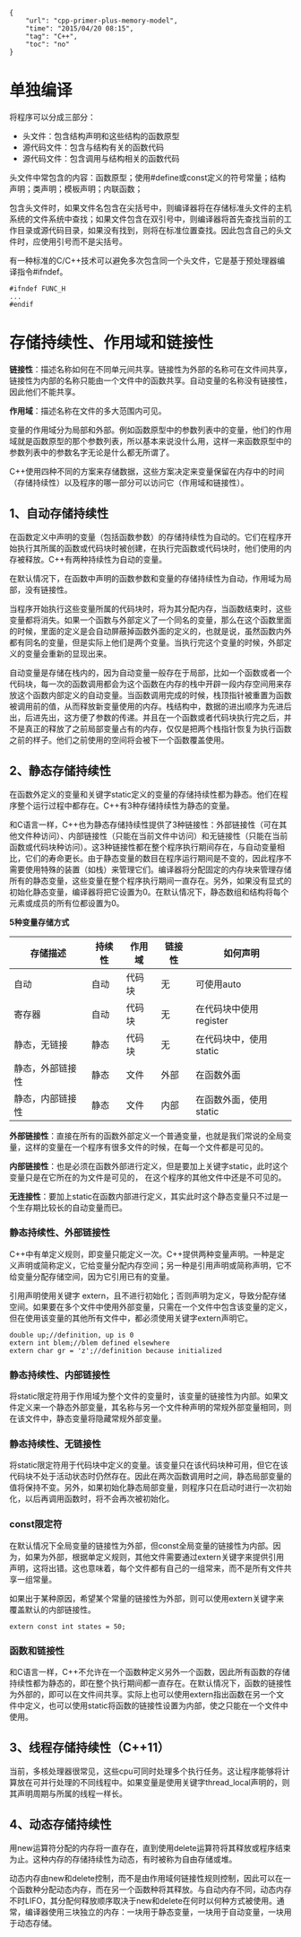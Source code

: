 ```
{
    "url": "cpp-primer-plus-memory-model",
    "time": "2015/04/20 08:15",
    "tag": "C++",
    "toc": "no"
}
```

# 单独编译

将程序可以分成三部分：

- 头文件：包含结构声明和这些结构的函数原型
- 源代码文件：包含与结构有关的函数代码
- 源代码文件：包含调用与结构相关的函数代码

头文件中常包含的内容：函数原型；使用#define或const定义的符号常量；结构声明；类声明；模板声明；内联函数；

包含头文件时，如果文件名包含在尖括号中，则编译器将在存储标准头文件的主机系统的文件系统中查找；如果文件包含在双引号中，则编译器将首先查找当前的工作目录或源代码目录，如果没有找到，则将在标准位置查找。因此包含自己的头文件时，应使用引号而不是尖括号。

有一种标准的C/C++技术可以避免多次包含同一个头文件，它是基于预处理器编译指令#ifndef。
```
#ifndef FUNC_H
...
#endif
```

# 存储持续性、作用域和链接性

**链接性**：描述名称如何在不同单元间共享。链接性为外部的名称可在文件间共享，链接性为内部的名称只能由一个文件中的函数共享。自动变量的名称没有链接性，因此他们不能共享。

**作用域**：描述名称在文件的多大范围内可见。

变量的作用域分为局部和外部。例如函数原型中的参数列表中的变量，他们的作用域就是函数原型的那个参数列表，所以基本来说没什么用，这样一来函数原型中的参数列表中的参数名字无论是什么都无所谓了。

C++使用四种不同的方案来存储数据，这些方案决定来变量保留在内存中的时间（存储持续性）以及程序的哪一部分可以访问它（作用域和链接性）。
## 1、自动存储持续性

在函数定义中声明的变量（包括函数参数）的存储持续性为自动的。它们在程序开始执行其所属的函数或代码块时被创建，在执行完函数或代码块时，他们使用的内存被释放。C++有两种持续性为自动的变量。

在默认情况下，在函数中声明的函数参数和变量的存储持续性为自动，作用域为局部，没有链接性。

当程序开始执行这些变量所属的代码块时，将为其分配内存，当函数结束时，这些变量都将消失。如果一个函数与外部定义了一个同名的变量，那么在这个函数里面的时候，里面的定义是会自动屏蔽掉函数外面的定义的，也就是说，虽然函数内外都有同名的变量，但是实际上他们是两个变量。当执行完这个变量的时候，外部定义的变量会重新的显现出来。

自动变量是存储在栈内的，因为自动变量一般存在于局部，比如一个函数或者一个代码块，每一次的函数调用都会为这个函数在内存的栈中开辟一段内存空间用来存放这个函数内部定义的自动变量。当函数调用完成的时候，栈顶指针被重置为函数被调用前的值，从而释放新变量使用的内存。栈结构中，数据的进出顺序为先进后出，后进先出，这方便了参数的传递。并且在一个函数或者代码块执行完之后，并不是真正的释放了之前局部变量占有的内存，仅仅是把两个栈指针恢复为执行函数之前的样子。他们之前使用的空间将会被下一个函数覆盖使用。
## 2、静态存储持续性

在函数外定义的变量和关键字static定义的变量的存储持续性都为静态。他们在程序整个运行过程中都存在。C++有3种存储持续性为静态的变量。

和C语言一样，C++也为静态存储持续性提供了3种链接性：外部链接性（可在其他文件种访问）、内部链接性（只能在当前文件中访问）和无链接性（只能在当前函数或代码块种访问）。这3种链接性都在整个程序执行期间存在，与自动变量相比，它们的寿命更长。由于静态变量的数目在程序运行期间是不变的，因此程序不需要使用特殊的装置（如栈）来管理它们。编译器将分配固定的内存块来管理存储所有的静态变量，这些变量在整个程序执行期间一直存在。另外，如果没有显式的初始化静态变量，编译器将把它设置为0。在默认情况下，静态数组和结构将每个元素或成员的所有位都设置为0。

**5种变量存储方式**

存储描述 | 持续性 | 作用域 | 链接性 | 如何声明
---|---|---|---|---
自动 | 自动 | 代码块 | 无 | 可使用auto
寄存器 | 自动 | 代码块 | 无 | 在代码块中使用register
静态，无链接 | 静态 | 代码块 | 无 | 在代码块中，使用static
静态，外部链接性 | 静态 | 文件 | 外部 | 在函数外面
静态，内部链接性 | 静态 | 文件 | 内部 | 在函数外面，使用static

**外部链接性**：直接在所有的函数外部定义一个普通变量，也就是我们常说的全局变量，这样的变量在一个程序有很多文件的时候，在每一个文件都是可见的。

**内部链接性**：也是必须在函数外部进行定义，但是要加上关键字static，此时这个变量只是在它所在的为文件是可见的， 在这个程序的其他文件中还是不可见的。

**无连接性**：要加上static在函数内部进行定义，其实此时这个静态变量只不过是一个生存期比较长的自动变量而已。

### 静态持续性、外部链接性
C++中有单定义规则，即变量只能定义一次。C++提供两种变量声明。一种是定义声明或简称定义，它给变量分配内存空间；另一种是引用声明或简称声明，它不给变量分配存储空间，因为它引用已有的变量。

引用声明使用关键字 extern，且不进行初始化；否则声明为定义，导致分配存储空间。如果要在多个文件中使用外部变量，只需在一个文件中包含该变量的定义，但在使用该变量的其他所有文件中，都必须使用关键字extern声明它。
```
double up;//definition, up is 0
extern int blem;//blem defined elsewhere
extern char gr = 'z';//definition because initialized
```

### 静态持续性、内部链接性
将static限定符用于作用域为整个文件的变量时，该变量的链接性为内部。如果文件定义来一个静态外部变量，其名称与另一个文件种声明的常规外部变量相同，则在该文件中，静态变量将隐藏常规外部变量。

### 静态持续性、无链接性
将static限定符用于代码块中定义的变量。该变量只在该代码块种可用，但它在该代码块不处于活动状态时仍然存在。因此在两次函数调用时之间，静态局部变量的值将保持不变。另外，如果初始化静态局部变量，则程序只在启动时进行一次初始化，以后再调用函数时，将不会再次被初始化。

### const限定符
在默认情况下全局变量的链接性为外部，但const全局变量的链接性为内部。因为，如果为外部，根据单定义规则，其他文件需要通过extern关键字来提供引用声明，这将出错。这也意味着，每个文件都有自己的一组常来，而不是所有文件共享一组常量。

如果出于某种原因，希望某个常量的链接性为外部，则可以使用extern关键字来覆盖默认的内部链接性。
```
extern const int states = 50;
```

### 函数和链接性
和C语言一样，C++不允许在一个函数种定义另外一个函数，因此所有函数的存储持续性都为静态的，即在整个执行期间都一直存在。在默认情况下，函数的链接性为外部的，即可以在文件间共享。实际上也可以使用extern指出函数在另一个文件中定义，也可以使用static将函数的链接性设置为内部，使之只能在一个文件中使用。

## 3、线程存储持续性（C++11）

当前，多核处理器很常见，这些cpu可同时处理多个执行任务。这让程序能够将计算放在可并行处理的不同线程中。如果变量是使用关键字thread_local声明的，则其声明周期与所属的线程一样长。

## 4、动态存储持续性

用new运算符分配的内存将一直存在，直到使用delete运算符将其释放或程序结束为止。这种内存的存储持续性为动态，有时被称为自由存储或堆。

动态内存由new和delete控制，而不是由作用域何链接性规则控制，因此可以在一个函数种分配动态内存，而在另一个函数种将其释放。与自动内存不同，动态内存不时LIFO，其分配何释放顺序取决于new和delete在何时以何种方式被使用。通常，编译器使用三块独立的内存：一块用于静态变量，一块用于自动变量，一块用于动态存储。